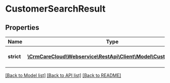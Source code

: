 # CustomerSearchResult

## Properties
Name | Type | Description | Notes
------------ | ------------- | ------------- | -------------
**strict** | [**\CrmCareCloud\Webservice\RestApi\Client\Model\CustomerResult[]**](CustomerResult.md) | Search results for strict mode | [optional] 

[[Back to Model list]](../../README.md#documentation-for-models) [[Back to API list]](../../README.md#documentation-for-api-endpoints) [[Back to README]](../../README.md)

